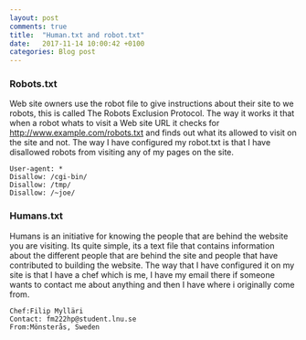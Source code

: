 ```yaml
---
layout: post
comments: true
title:  "Human.txt and robot.txt"
date:   2017-11-14 10:00:42 +0100
categories: Blog post
---
```


### Robots.txt
Web site owners use the robot file to give instructions about their site to we robots, this is called The Robots Exclusion Protocol. The way it works it that when a robot whats to visit a Web site URL it checks for http://www.example.com/robots.txt and finds out what its allowed to visit on the site and not. The way I have configured my robot.txt is that I have disallowed robots from visiting any of my pages on the site.

```
User-agent: *
Disallow: /cgi-bin/
Disallow: /tmp/
Disallow: /~joe/
```

### Humans.txt
Humans is an initiative for knowing the people that are behind the website you are visiting. Its quite simple, its a text file that contains information about the different people that are behind the site and people that have contributed to building the website. The way that I have configured it on my site is that I have a chef which is me, I have my email there if someone wants to contact me about anything and then I have where i originally come from. 

```
Chef:Filip Mylläri
Contact: fm222hp@student.lnu.se
From:Mönsterås, Sweden
```
